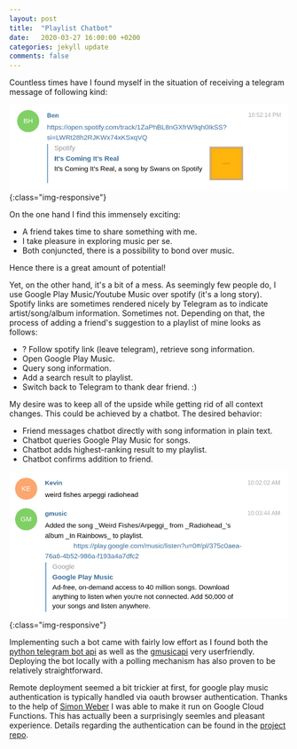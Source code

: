 ```yaml
---
layout: post
title:  "Playlist Chatbot"
date:   2020-03-27 16:00:00 +0200
categories: jekyll update
comments: false
---
```

Countless times have I found myself in the situation of receiving a telegram message of following
kind:

![telegram message](/imgs/playlist-chat-bot/telegram-message.png){:class="img-responsive"}

On the one hand I find this immensely exciting:
   * A friend takes time to share something with me.
   * I take pleasure in exploring music per se.
   * Both conjuncted, there is a possibility to bond over music.

Hence there is a great amount of potential!

Yet, on the other hand, it's a bit of a mess. As seemingly few people do, I use Google Play
Music/Youtube Music over spotify (it's a long story). Spotify links are sometimes rendered
nicely by Telegram as to indicate artist/song/album information. Sometimes not. Depending on that,
the process of adding a friend's suggestion to a playlist of mine looks as follows:
   * ? Follow spotify link (leave telegram), retrieve song information.
   * Open Google Play Music.
   * Query song information.
   * Add a search result to playlist.
   * Switch back to Telegram to thank dear friend. :)

My desire was to keep all of the upside while getting rid of all context changes. This could be
achieved by a chatbot. The desired behavior:
   * Friend messages chatbot directly with song information in plain text.
   * Chatbot queries Google Play Music for songs.
   * Chatbot adds highest-ranking result to my playlist.
   * Chatbot confirms addition to friend.

![bot message](/imgs/playlist-chat-bot/bot-message.png){:class="img-responsive"}

Implementing such a bot came with fairly low effort as I found both the [python telegram bot
api](https://python-telegram-bot.org/) as well as the [gmusicapi](
https://github.com/simon-weber/gmusicapi) very userfriendly. Deploying the bot locally with a
polling mechanism has also proven to be relatively straightforward.

Remote deployment seemed a bit trickier at first, for google play music authentication is typically
handled via oauth browser authentication. Thanks to the help of [Simon
Weber](https://www.simonmweber.com/) I was able to make it run on Google Cloud Functions. This has
actually been a surprisingly seemles and pleasant experience. Details regarding the authentication
can be found in the [project repo](https://github.com/kklein/gmusic-bot).